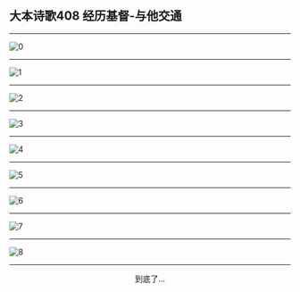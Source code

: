 
## 大本诗歌408 经历基督-与他交通
        
<div id="aplayer0"></div>

---

<img alt="0" data-original="/data/d0408/0">

---

<img alt="1" data-original="/data/d0408/1">

---

<img alt="2" data-original="/data/d0408/2">

---

<img alt="3" data-original="/data/d0408/3">

---

<img alt="4" data-original="/data/d0408/4">

---

<img alt="5" data-original="/data/d0408/5">

---

<img alt="6" data-original="/data/d0408/6">

---

<img alt="7" data-original="/data/d0408/7">

---

<img alt="8" data-original="/data/d0408/8">

---

<p style="text-align: center">到底了...</p>

<script src="/js/dist-view.js"></script>

<script>
MAIN.id = 'd0408';
        
const ap0 = new APlayer({
    container: document.getElementById('aplayer0'),
    volume: 1,
    loop: 'none',
    preload: 'none',
    audio: [{
        name: '大本诗歌408.mp3',
        artist: '大本诗歌',
        url: 'https://res.wx.qq.com/voice/getvoice?mediaid=MzI0NTk3MDM5M18yMjQ3NDkyNTM3',
        cover: '/favicon'
    }]
});
</script>
